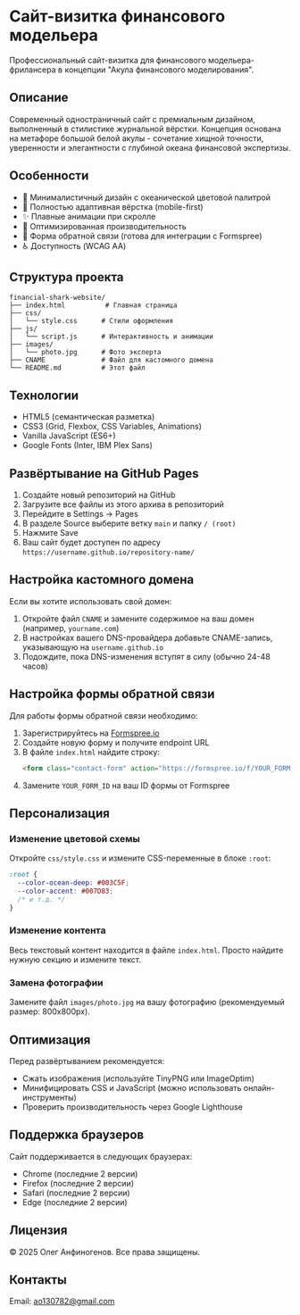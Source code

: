 # Сайт-визитка финансового модельера

Профессиональный сайт-визитка для финансового модельера-фрилансера в концепции "Акула финансового моделирования".

## Описание

Современный одностраничный сайт с премиальным дизайном, выполненный в стилистике журнальной вёрстки. Концепция основана на метафоре большой белой акулы - сочетание хищной точности, уверенности и элегантности с глубиной океана финансовой экспертизы.

## Особенности

- 🎨 Минималистичный дизайн с океанической цветовой палитрой
- 📱 Полностью адаптивная вёрстка (mobile-first)
- ✨ Плавные анимации при скролле
- 🚀 Оптимизированная производительность
- 📧 Форма обратной связи (готова для интеграции с Formspree)
- ♿ Доступность (WCAG AA)

## Структура проекта

```
financial-shark-website/
├── index.html          # Главная страница
├── css/
│   └── style.css      # Стили оформления
├── js/
│   └── script.js      # Интерактивность и анимации
├── images/
│   └── photo.jpg      # Фото эксперта
├── CNAME              # Файл для кастомного домена
└── README.md          # Этот файл
```

## Технологии

- HTML5 (семантическая разметка)
- CSS3 (Grid, Flexbox, CSS Variables, Animations)
- Vanilla JavaScript (ES6+)
- Google Fonts (Inter, IBM Plex Sans)

## Развёртывание на GitHub Pages

1. Создайте новый репозиторий на GitHub
2. Загрузите все файлы из этого архива в репозиторий
3. Перейдите в Settings → Pages
4. В разделе Source выберите ветку `main` и папку `/ (root)`
5. Нажмите Save
6. Ваш сайт будет доступен по адресу `https://username.github.io/repository-name/`

## Настройка кастомного домена

Если вы хотите использовать свой домен:

1. Откройте файл `CNAME` и замените содержимое на ваш домен (например, `yourname.com`)
2. В настройках вашего DNS-провайдера добавьте CNAME-запись, указывающую на `username.github.io`
3. Подождите, пока DNS-изменения вступят в силу (обычно 24-48 часов)

## Настройка формы обратной связи

Для работы формы обратной связи необходимо:

1. Зарегистрируйтесь на [Formspree.io](https://formspree.io)
2. Создайте новую форму и получите endpoint URL
3. В файле `index.html` найдите строку:
   ```html
   <form class="contact-form" action="https://formspree.io/f/YOUR_FORM_ID" method="POST">
   ```
4. Замените `YOUR_FORM_ID` на ваш ID формы от Formspree

## Персонализация

### Изменение цветовой схемы

Откройте `css/style.css` и измените CSS-переменные в блоке `:root`:

```css
:root {
  --color-ocean-deep: #003C5F;
  --color-accent: #007D83;
  /* и т.д. */
}
```

### Изменение контента

Весь текстовый контент находится в файле `index.html`. Просто найдите нужную секцию и измените текст.

### Замена фотографии

Замените файл `images/photo.jpg` на вашу фотографию (рекомендуемый размер: 800x800px).

## Оптимизация

Перед развёртыванием рекомендуется:

- Сжать изображения (используйте TinyPNG или ImageOptim)
- Минифицировать CSS и JavaScript (можно использовать онлайн-инструменты)
- Проверить производительность через Google Lighthouse

## Поддержка браузеров

Сайт поддерживается в следующих браузерах:

- Chrome (последние 2 версии)
- Firefox (последние 2 версии)
- Safari (последние 2 версии)
- Edge (последние 2 версии)

## Лицензия

© 2025 Олег Анфиногенов. Все права защищены.

## Контакты

Email: ao130782@gmail.com
```